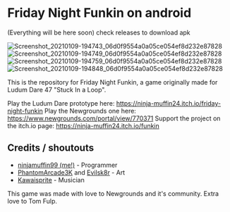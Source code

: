 # Friday Night Funkin on android

(Everything will be here soon)
check releases to download apk

![Screenshot_20210109-194743_06d0f9554a0a05ce054ef8d232e87828](https://user-images.githubusercontent.com/59097731/104103630-31eae280-52b4-11eb-90a4-5bdb1b39fc53.jpg)
![Screenshot_20210109-194749_06d0f9554a0a05ce054ef8d232e87828](https://user-images.githubusercontent.com/59097731/104103635-34e5d300-52b4-11eb-96f8-13910580fbc8.jpg)
![Screenshot_20210109-194759_06d0f9554a0a05ce054ef8d232e87828](https://user-images.githubusercontent.com/59097731/104103636-36af9680-52b4-11eb-8740-f7be0c098265.jpg)
![Screenshot_20210109-194848_06d0f9554a0a05ce054ef8d232e87828](https://user-images.githubusercontent.com/59097731/104103637-37e0c380-52b4-11eb-8f84-87892f3e5d85.jpg)

This is the repository for Friday Night Funkin, a game originally made for Ludum Dare 47 "Stuck In a Loop".

Play the Ludum Dare prototype here: https://ninja-muffin24.itch.io/friday-night-funkin
Play the Newgrounds one here: https://www.newgrounds.com/portal/view/770371
Support the project on the itch.io page: https://ninja-muffin24.itch.io/funkin

## Credits / shoutouts

- [ninjamuffin99 (me!)](https://twitter.com/ninja_muffin99) - Programmer
- [PhantomArcade3K](https://twitter.com/phantomarcade3k) and [Evilsk8r](https://twitter.com/evilsk8r) - Art
- [Kawaisprite](https://twitter.com/kawaisprite) - Musician

This game was made with love to Newgrounds and it's community. Extra love to Tom Fulp.

